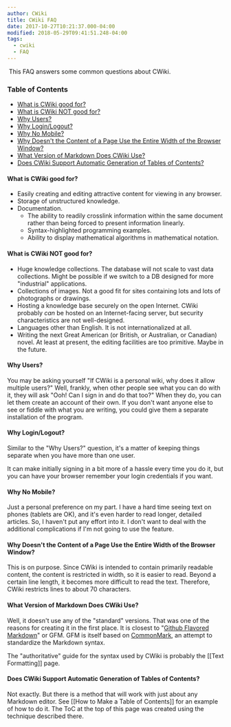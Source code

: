 ```yaml
---
author: CWiki
title: CWiki FAQ
date: 2017-10-27T10:21:37.000-04:00
modified: 2018-05-29T09:41:51.248-04:00
tags:
  - cwiki
  - FAQ
---
```


​
This FAQ answers some common questions about CWiki.

### Table of Contents ###

* [What is CWiki good for?](#What_is_CWiki_good_for?)
* [What is CWiki NOT good for?](#What_is_CWiki_NOT_good_for?)
* [Why Users?](#Why_Users?)
* [Why Login/Logout?](#Why_Login/Logout?)
* [Why No Mobile?](#Why_No_Mobile?)
* [Why Doesn't the Content of a Page Use the Entire Width of the Browser Window?](#Why_Doesn't_the_Content_of_a_Page_Use_the_Entire_Width_of_the_Browser_Window?)
* [What Version of Markdown Does CWiki Use?](#What_Version_of_Markdown_Does_CWiki_Use?)
*  [Does CWiki Support Automatic Generation of Tables of Contents?](#Does_CWiki_Support_Automatic_Generation_of_Tables_of_Contents?)

#### What is CWiki good for? <a name="What_is_CWiki_ good_ for?"></a> ####

* Easily creating and editing attractive content for viewing in any browser.
* Storage of unstructured knowledge.
* Documentation.
	* The ability to readily crosslink information within the same document rather than being forced to present information linearly.
	* Syntax-highlighted programming examples.
	* Ability to display mathematical algorithms in mathematical notation.

#### What is CWiki NOT good for? <a name="What_is_CWiki_NOT_good_for?"></a> ###

* Huge knowledge collections. The database will not scale to vast data collections. Might be possible if we switch to a DB designed for more "industrial" applications.
* Collections of images. Not a good fit for sites containing lots and lots of photographs or drawings.
* Hosting a knowledge base securely on the open Internet. CWiki probably _can_ be hosted on an Internet-facing server, but security characteristics are not well-designed.
* Languages other than English. It is not internationalized at all.
* Writing the next Great American (or British, or Australian, or Canadian) novel. At least at present, the editing facilities are too primitive. Maybe in the future.

#### Why Users? <a name="Why_Users?"></a> ####

You may be asking yourself "If CWiki is a personal wiki, why does it allow multiple users?" Well, frankly, when other people see what you can do with it, they will ask "Ooh! Can I sign in and do that too?" When they do, you can let them create an account of their own. If you don't want anyone else to see or fiddle with what you are writing, you could give them a separate installation of the program.

#### Why Login/Logout? <a name="Why_Login/Logout?"></a> ####

Similar to the "Why Users?" question, it's a matter of keeping things separate when you have more than one user.

It can make initially signing in a bit more of a hassle every time you do it, but you can have your browser remember your login credentials if you want.

#### Why No Mobile? <a name="Why_No_Mobile?"></a> ####

Just a personal preference on my part. I have a hard time seeing text on phones (tablets are OK), and it's even harder to read longer, detailed articles. So, I haven't put any effort into it. I don't want to deal with the additional complications if I'm not going to use the feature.

#### Why Doesn't the Content of a Page Use the Entire Width of the Browser Window? <a name="Why_Doesn't_the_Content_of_a_Page_Use_the_Entire_Width_of_the_Browser_Window?"></a> ####

This is on purpose. Since CWiki is intended to contain primarily readable content, the content is restricted in width, so it is easier to read. Beyond a certain line length, it becomes more difficult to read the text. Therefore, CWiki restricts lines to about 70 characters.

#### What Version of Markdown Does CWiki Use? <a name="What_Version_of_Markdown_Does_CWiki_Use?"></a> ####

Well, it doesn't use any of the "standard" versions. That was one of the reasons for creating it in the first place. It is closest to "[Github Flavored Markdown](https://github.github.com/gfm/)" or GFM. GFM is itself based on [CommonMark](http://spec.commonmark.org/0.28/), an attempt to standardize the Markdown syntax.

The "authoritative" guide for the syntax used by CWiki is probably the [[Text Formatting]] page.

#### Does CWiki Support Automatic Generation of Tables of Contents? <a name="Does_CWiki_Support_Automatic_Generation_of_Tables_of_Contents?"></a> ####

Not exactly. But there is a method that will work with just about any Markdown editor. See [[How to Make a Table of Contents]] for an example of how to do it. The ToC at the top of this page was created using the technique described there.